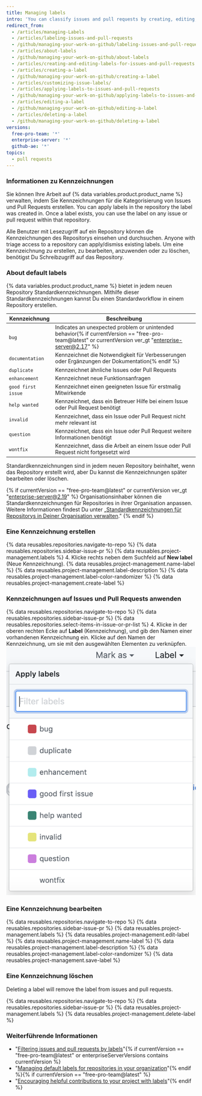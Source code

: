 ```yaml
---
title: Managing labels
intro: 'You can classify issues and pull requests by creating, editing, applying, and deleting labels.'
redirect_from:
  - /articles/managing-Labels
  - /articles/labeling-issues-and-pull-requests
  - /github/managing-your-work-on-github/labeling-issues-and-pull-requests
  - /articles/about-labels
  - /github/managing-your-work-on-github/about-labels
  - /articles/creating-and-editing-labels-for-issues-and-pull-requests
  - /articles/creating-a-label
  - /github/managing-your-work-on-github/creating-a-label
  - /articles/customizing-issue-labels/
  - /articles/applying-labels-to-issues-and-pull-requests
  - /github/managing-your-work-on-github/applying-labels-to-issues-and-pull-requests
  - /articles/editing-a-label
  - /github/managing-your-work-on-github/editing-a-label
  - /articles/deleting-a-label
  - /github/managing-your-work-on-github/deleting-a-label
versions:
  free-pro-team: '*'
  enterprise-server: '*'
  github-ae: '*'
topics:
  - pull requests
---
```


### Informationen zu Kennzeichnungen

Sie können Ihre Arbeit auf {% data variables.product.product_name %} verwalten, indem Sie Kennzeichnungen für die Kategorisierung von Issues und Pull Requests erstellen. You can apply labels in the repository the label was created in. Once a label exists, you can use the label on any issue or pull request within that repository.

Alle Benutzer mit Lesezugriff auf ein Repository können die Kennzeichnungen des Repositorys einsehen und durchsuchen. Anyone with triage access to a repository can apply/dismiss existing labels. Um eine Kennzeichnung zu erstellen, zu bearbeiten, anzuwenden oder zu löschen, benötigst Du Schreibzugriff auf das Repository.

### About default labels

{% data variables.product.product_name %} bietet in jedem neuen Repository Standardkennzeichnungen. Mithilfe dieser Standardkennzeichnungen kannst Du einen Standardworkflow in einem Repository erstellen.

| Kennzeichnung      | Beschreibung                                                                                                                                              |
| ------------------ | --------------------------------------------------------------------------------------------------------------------------------------------------------- |
| `bug`              | Indicates an unexpected problem or unintended behavior{% if currentVersion == "free-pro-team@latest" or currentVersion ver_gt "enterprise-server@2.17" %}
| `documentation`    | Kennzeichnet die Notwendigkeit für Verbesserungen oder Ergänzungen der Dokumentation{% endif %}
| `duplicate`        | Kennzeichnet ähnliche Issues oder Pull Requests                                                                                                           |
| `enhancement`      | Kennzeichnet neue Funktionsanfragen                                                                                                                       |
| `good first issue` | Kennzeichnet einen geeigneten Issue für erstmalig Mitwirkende                                                                                             |
| `help wanted`      | Kennzeichnet, dass ein Betreuer Hilfe bei einem Issue oder Pull Request benötigt                                                                          |
| `invalid`          | Kennzeichnet, dass ein Issue oder Pull Request nicht mehr relevant ist                                                                                    |
| `question`         | Kennzeichnet, dass ein Issue oder Pull Request weitere Informationen benötigt                                                                             |
| `wontfix`          | Kennzeichnet, dass die Arbeit an einem Issue oder Pull Request nicht fortgesetzt wird                                                                     |

Standardkennzeichnungen sind in jedem neuen Repository beinhaltet, wenn das Repository erstellt wird, aber Du kannst die Kennzeichnungen später bearbeiten oder löschen.

{% if currentVersion == "free-pro-team@latest" or currentVersion ver_gt "enterprise-server@2.19" %}
Organisationsinhaber können die Standardkennzeichnungen für Repositories in ihrer Organisation anpassen. Weitere Informationen findest Du unter „[Standardkennzeichnungen für Repositorys in Deiner Organisation verwalten](/articles/managing-default-labels-for-repositories-in-your-organization)."
{% endif %}

### Eine Kennzeichnung erstellen


{% data reusables.repositories.navigate-to-repo %}
{% data reusables.repositories.sidebar-issue-pr %}
{% data reusables.project-management.labels %}
4. Klicke rechts neben dem Suchfeld auf **New label** (Neue Kennzeichnung).
{% data reusables.project-management.name-label %}
{% data reusables.project-management.label-description %}
{% data reusables.project-management.label-color-randomizer %}
{% data reusables.project-management.create-label %}

### Kennzeichnungen auf Issues und Pull Requests anwenden


{% data reusables.repositories.navigate-to-repo %}
{% data reusables.repositories.sidebar-issue-pr %}
{% data reusables.repositories.select-items-in-issue-or-pr-list %}
4. Klicke in der oberen rechten Ecke auf **Label** (Kennzeichnung), und gib den Namen einer vorhandenen Kennzeichnung ein. Klicke auf den Namen der Kennzeichnung, um sie mit den ausgewählten Elementen zu verknüpfen. ![Dropdownmenü „Issues Milestone assignment" (Issue-Meilenstein-Zuordnung)](/assets/images/help/issues/issues_applying_labels_dropdown.png)

### Eine Kennzeichnung bearbeiten

{% data reusables.repositories.navigate-to-repo %}
{% data reusables.repositories.sidebar-issue-pr %}
{% data reusables.project-management.labels %}
{% data reusables.project-management.edit-label %}
{% data reusables.project-management.name-label %}
{% data reusables.project-management.label-description %}
{% data reusables.project-management.label-color-randomizer %}
{% data reusables.project-management.save-label %}

### Eine Kennzeichnung löschen
Deleting a label will remove the label from issues and pull requests.

{% data reusables.repositories.navigate-to-repo %}
{% data reusables.repositories.sidebar-issue-pr %}
{% data reusables.project-management.labels %}
{% data reusables.project-management.delete-label %}

### Weiterführende Informationen
- "[Filtering issues and pull requests by labels](/articles/filtering-issues-and-pull-requests-by-labels)"{% if currentVersion == "free-pro-team@latest" or enterpriseServerVersions contains currentVersion %}
- "[Managing default labels for repositories in your organization](/articles/managing-default-labels-for-repositories-in-your-organization)"{% endif %}{% if currentVersion == "free-pro-team@latest" %}
- "[Encouraging helpful contributions to your project with labels](/github/building-a-strong-community/encouraging-helpful-contributions-to-your-project-with-labels)"{% endif %}
